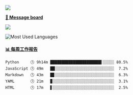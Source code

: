 [![](https://count.getloli.com/get/@SmaIIstars.github.readme)](https://count.getloli.com/)


[**💬 Message board**](https://chat.getloli.com/room/@SmaIIstars.github)

[![](https://chat.getloli.com/room/@SmaIIstars.github/svg?width=600&height=100&limit=20&theme=light&fontSize=14)](https://chat.getloli.com/room/@SmaIIstars.github)


![Most Used Languages](https://github-readme-stats.vercel.app/api/top-langs/?username=SmaIIstars&theme=dark&layout=compact)

<!-- waka-box start -->
#### <a href="https://gist.github.com/7bedf98e5eb1c9dafa176cc06c2428a5" target="_blank">📊 每周工作报告</a>
```text
Python     🕓 9h14m ██████████████████████▌░░░░░ 80.5%
JavaScript 🕓 49m   ██░░░░░░░░░░░░░░░░░░░░░░░░░░  7.2%
Markdown   🕓 43m   █▊░░░░░░░░░░░░░░░░░░░░░░░░░░  6.3%
YAML       🕓 21m   ▉░░░░░░░░░░░░░░░░░░░░░░░░░░░  3.1%
HTML       🕓 17m   ▋░░░░░░░░░░░░░░░░░░░░░░░░░░░  2.5%
```
<!-- Powered by https://github.com/journey-ad/waka-box-go . -->
<!-- waka-box end -->

